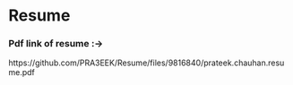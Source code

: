 # Resume
<h3>Pdf link of resume :-> </h3>
<p>https://github.com/PRA3EEK/Resume/files/9816840/prateek.chauhan.resume.pdf</p>
